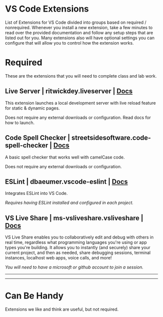 # VS Code Extensions

List of Extensions for VS Code divided into groups based on required / nonrequired. Whenever you install a new extension, take a few minutes to read over the provided documentation and follow any setup steps that are listed out for you. Many extensions also will have optional settings you can configure that will allow you to control how the extension works. 

# Required

These are the extensions that you will need to complete class and lab work.

## **Live Server** | ritwickdey.liveserver | [Docs](https://github.com/ritwickdey/vscode-live-server/blob/master/README.md)
This extension launches a local development server with live reload feature for static & dynamic pages.

Does not  require any external downloads or configuration. Read docs for how to launch.

## **Code Spell Checker** | streetsidesoftware.code-spell-checker | [Docs](https://github.com/Jason-Rev/vscode-spell-checker)

A basic spell checker that works well with camelCase code.

Does not  require any external downloads or configuration.

## **ESLint** | dbaeumer.vscode-eslint | [Docs](https://github.com/Microsoft/vscode-eslint/blob/master/README.md)

Integrates ESLint into VS Code.

*Requires having ESLint installed and configured in each project.*

## **VS Live Share** | ms-vsliveshare.vsliveshare | [Docs](https://github.com/MicrosoftDocs/live-share)

VS Live Share enables you to collaboratively edit and debug with others in real time, regardless what programming languages you're using or app types you're building. It allows you to instantly (and securely) share your current project, and then as needed, share debugging sessions, terminal instances, localhost web apps, voice calls, and more! 

*You will need to have a microsoft or github account to join a session.*

---
---

# Can Be Handy
Extensions we like and think are useful, but not required.

